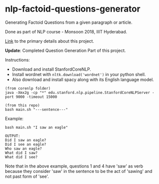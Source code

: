 # nlp-factoid-questions-generator
Generating Factoid Questions from a given paragraph or article.

Done as part of NLP course - Monsoon 2018, IIIT Hyderabad.

[Link](https://docs.google.com/document/d/1GSFHxmLH9VXH5g0yR-dPrzgSuAMRdOC25foZHiI6rcs/edit?usp=sharing) to the primary details about this project.

**Update**: Completed Question Generation Part of this project.

Instructions:
- Download and install StanfordCoreNLP.
- Install wordnet with ```nltk.download('wordnet')``` in your python shell.
- Also download and install spacy along with its English language model.

```
(from corenlp folder)
java -Xmx2g -cp "*" edu.stanford.nlp.pipeline.StanfordCoreNLPServer -port 9000 -timeout 15000

(from this repo)
bash main.sh "---sentence---"
```

Example:
```
bash main.sh "I saw an eagle"

OUTPUT:
Did I saw an eagle?
Did I see an eagle?
Who saw an eagle?
What did I saw?
What did I see?
```

Note that in the above example, questions 1 and 4 have 'saw' as verb because they consider 'saw' in the sentence to be the act of 'sawing' and not past form of 'see'.
